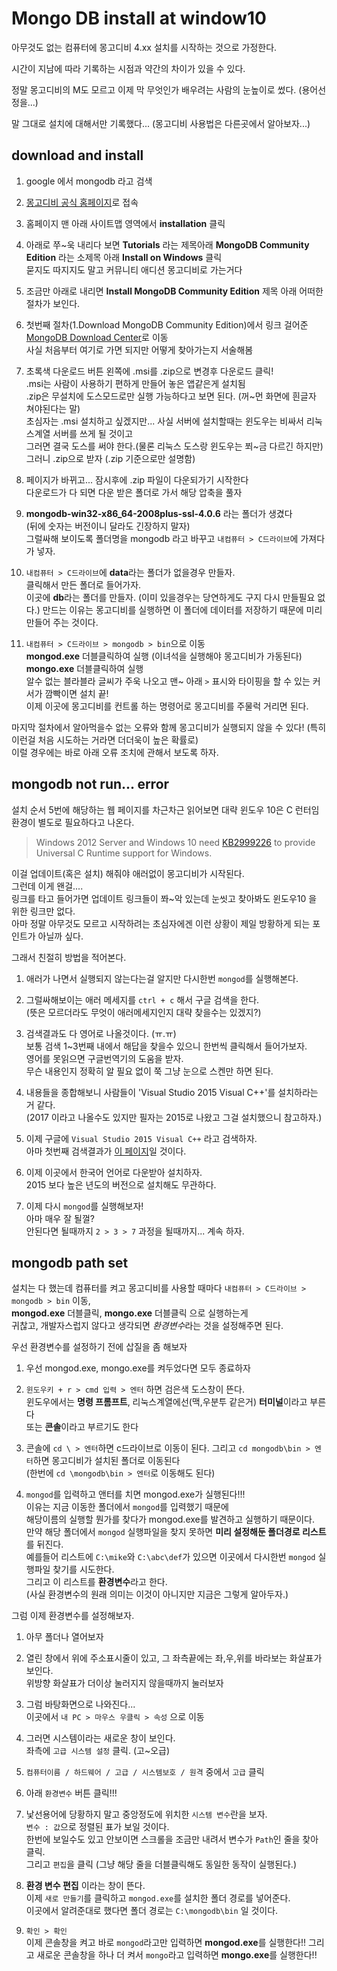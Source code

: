 # Mongo DB install at window10

아무것도 없는 컴퓨터에 몽고디비 4.xx 설치를 시작하는 것으로 가정한다.

시간이 지남에 따라 기록하는 시점과 약간의 차이가 있을 수 있다.

정말 몽고디비의 M도 모르고 이제 막 무엇인가 배우려는 사람의 눈높이로 썼다. (용어선정을...)

말 그대로 설치에 대해서만 기록했다... (몽고디비 사용법은 다른곳에서 알아보자...)

## download and install

1. google 에서 mongodb 라고 검색

1. [몽고디비 공식 홈페이지][몽고디비공식홈페이지]로 접속

1. 홈페이지 맨 아래 사이트맵 영역에서 **installation** 클릭

1. 아래로 쭈~욱 내리다 보면 **Tutorials** 라는 제목아래 **MongoDB Community Edition** 라는 소제목 아래
**Install on Windows** 클릭  
묻지도 따지지도 말고 커뮤니티 애디션 몽고디비로 가는거다

1. 조금만 아래로 내리면 **Install MongoDB Community Edition** 제목 아래 어떠한 절차가 보인다.

1. 첫번째 절차(1.Download MongoDB Community Edition)에서 링크 걸어준 [MongoDB Download Center][몽고디비다운로드센터]로 이동  
사실 처음부터 여기로 가면 되지만 어떻게 찾아가는지 서술해봄

1. 초록색 다운로드 버튼 왼쪽에 .msi를 .zip으로 변경후 다운로드 클릭!  
.msi는 사람이 사용하기 편하게 만들어 놓은 앱같은게 설치됨  
.zip은 무설치에 도스모드로만 실행 가능하다고 보면 된다. (꺼~먼 화면에 흰글자 쳐야된다는 말)  
초심자는 .msi 설치하고 싶겠지만... 사실 서버에 설치할때는 윈도우는 비싸서 리눅스계열 서버를 쓰게 될 것이고  
그러면 결국 도스를 써야 한다.(물론 리눅스 도스랑 윈도우는 쬐~금 다르긴 하지만)  
그러니 .zip으로 받자 (.zip 기준으로만 설명함)

1. 페이지가 바뀌고... 잠시후에 .zip 파일이 다운되가기 시작한다  
다운로드가 다 되면 다운 받은 폴더로 가서 해당 압축을 풀자

1. **mongodb-win32-x86_64-2008plus-ssl-4.0.6** 라는 폴더가 생겼다  
(뒤에 숫자는 버전이니 달라도 긴장하지 말자)  
그럴싸해 보이도록 폴더명을 mongodb 라고 바꾸고 `내컴퓨터 > C드라이브`에 가져다가 넣자.

1. `내컴퓨터 > C드라이브`에 **data**라는 폴더가 없을경우 만들자.  
클릭해서 만든 폴더로 들어가자.  
이곳에 **db**라는 폴더를 만들자. (이미 있을경우는 당연하게도 구지 다시 만들필요 없다.)
만드는 이유는 몽고디비를 실행하면 이 폴더에 데이터를 저장하기 때문에 미리 만들어 주는 것이다.

1. `내컴퓨터 > C드라이브 > mongodb > bin`으로 이동  
**mongod.exe** 더블클릭하여 실행 (이녀석을 실행해야 몽고디비가 가동된다)  
**mongo.exe** 더블클릭하여 실행  
알수 없는 블라블라 글씨가 주욱 나오고 맨~ 아래 `>` 표시와 타이핑을 할 수 있는 커서가 깜빡이면 설치 끝!  
이제 이곳에 몽고디비를 컨트롤 하는 명령어로 몽고디비를 주물럭 거리면 된다.

마지막 절차에서 알아먹을수 없는 오류와 함께 몽고디비가 실행되지 않을 수 있다!
(특히 이런걸 처음 시도하는 거라면 더더욱이 높은 확률로)  
이럴 경우에는 바로 아래 오류 조치에 관해서 보도록 하자.

## mongodb not run... error

설치 순서 5번에 해당하는 웹 페이지를 차근차근 읽어보면 대략 윈도우 10은 C 런터임 환경이 별도로 필요하다고 나온다.

> Windows 2012 Server and Windows 10 need [KB2999226][c런타임업데이트링크] to provide Universal C Runtime support for Windows.

이걸 업데이트(혹은 설치) 해줘야 애러없이 몽고디비가 시작된다.  
그런데 이게 왠걸....  
링크를 타고 들어가면 업데이트 링크들이 쫘~악 있는데 눈씻고 찾아봐도 윈도우10 을 위한 링크만 없다.  
아마 정말 아무것도 모르고 시작하려는 초심자에겐 이런 상황이 제일 방황하게 되는 포인트가 아닐까 싶다.

그래서 친절히 방법을 적어본다.

1. 애러가 나면서 실행되지 않는다는걸 알지만 다시한번 `mongod`를 실행해본다.

1. 그럴싸해보이는 애러 메세지를 `ctrl + c` 해서 구글 검색을 한다.  
(뜻은 모르더라도 무엇이 애러메세지인지 대략 찾을수는 있겠지?)

1. 검색결과도 다 영어로 나올것이다. (ㅠ.ㅠ)  
보통 검색 1~3번째 내에서 해답을 찾을수 있으니 한번씩 클릭해서 들어가보자.  
영어를 못읽으면 구글번역기의 도움을 받자.  
무슨 내용인지 정확히 알 필요 없이 쭉 그냥 눈으로 스켄만 하면 된다.

1. 내용들을 종합해보니 사람들이 'Visual Studio 2015 Visual C++'를 설치하라는 거 같다.  
(2017 이라고 나올수도 있지만 필자는 2015로 나왔고 그걸 설치했으니 참고하자.)

1. 이제 구글에 `Visual Studio 2015 Visual C++` 라고 검색하자.  
아마 첫번째 검색결과가 [이 페이지][2015비쥬얼c다운로드링크]일 것이다.

1. 이제 이곳에서 한국어 언어로 다운받아 설치하자.  
2015 보다 높은 년도의 버전으로 설치해도 무관하다.

1. 이제 다시 `mongod`를 실행해보자!  
아마 매우 잘 될껄?  
안된다면 될때까지 `2 > 3 > 7` 과정을 될때까지... 계속 하자.

## mongodb path set

설치는 다 했는데 컴퓨터를 켜고 몽고디비를 사용할 때마다 `내컴퓨터 > C드라이브 > mongodb > bin` 이동,  
**mongod.exe** 더블클릭, **mongo.exe** 더블클릭 으로 실행하는게  
귀찮고, 개발자스럽지 않다고 생각되면 *환경변수*라는 것을 설정해주면 된다.

우선 환경변수를 설정하기 전에 삽질을 좀 해보자

1. 우선 mongod.exe, mongo.exe를 켜두었다면 모두 종료하자

1. `윈도우키 + r > cmd 입력 > 엔터` 하면 검은색 도스창이 뜬다.  
윈도우에서는 **명령 프롬프트**, 리눅스계열에선(맥,우분투 같은거) **터미널**이라고 부른다  
또는 **콘솔**이라고 부르기도 한다

1. 콘솔에 `cd \ > 엔터`하면 c드라이브로 이동이 된다.
그리고 `cd mongodb\bin > 엔터`하면 몽고디비가 설치된 폴더로 이동된다  
(한번에 `cd \mongodb\bin > 엔터`로 이동해도 된다)

1. `mongod`를 입력하고 앤터를 치면 mongod.exe가 실행된다!!!  
이유는 지금 이동한 폴더에서 `mongod`를 입력했기 때문에  
해당이름의 실행할 뭔가를 찾다가 mongod.exe를 발견하고 실행하기 때문이다.  
만약 해당 폴더에서 `mongod` 실행파일을 찾지 못하면 **미리 설정해둔 폴더경로 리스트**를 뒤진다.  
예를들어 리스트에 `C:\mike`와 `C:\abc\def`가 있으면 이곳에서 다시한번 `mongod` 실행파일 찾기를 시도한다.  
그리고 이 리스트를 **환경변수**라고 한다.  
(사실 환경변수의 원래 의미는 이것이 아니지만 지금은 그렇게 알아두자.)

그럼 이제 환경변수를 설정해보자.

1. 아무 폴더나 열어보자

1. 열린 창에서 위에 주소표시줄이 있고, 그 좌측끝에는 좌,우,위를 바라보는 화살표가 보인다.  
위방향 화살표가 더이상 눌러지지 않을때까지 눌러보자

1. 그럼 바탕화면으로 나와진다...  
이곳에서 `내 PC > 마우스 우클릭 > 속성` 으로 이동

1. 그러면 시스템이라는 새로운 창이 보인다.  
좌측에 `고급 시스템 설정` 클릭. (고~오급)

1. `컴퓨터이름 / 하드웨어 / 고급 / 시스템보호 / 원격` 중에서 `고급` 클릭

1. 아래 `환경변수` 버튼 클릭!!!

1. 낯선용어에 당황하지 말고 중앙정도에 위치한 `시스템 변수`란을 보자.  
`변수 : 값`으로 정렬된 표가 보일 것이다.  
한번에 보일수도 있고 안보이면 스크롤을 조금만 내려서 변수가 `Path`인 줄을 찾아 클릭.  
그리고 `편집`을 클릭 (그냥 해당 줄을 더블클릭해도 동일한 동작이 실행된다.)

1. **환경 변수 편집** 이라는 창이 뜬다.  
이제 `새로 만들기`를 클릭하고 `mongod.exe`를 설치한 폴더 경로를 넣어준다.  
이곳에서 알려준대로 했다면 폴더 경로는 `C:\mongodb\bin` 일 것이다.

1. `확인 > 확인`  
이제 콘솔창을 켜고 바로 `mongod`라고만 입력하면 **mongod.exe**를 실행한다!!
그리고 새로운 콘솔창을 하나 더 켜서 `mongo`라고 입력하면 **mongo.exe**를 실행한다!!

[몽고디비공식홈페이지]:https://www.mongodb.com
[몽고디비다운로드센터]:https://www.mongodb.com/download-center/community?jmp=docs
[c런타임업데이트링크]:https://support.microsoft.com/en-us/help/2999226/update-for-universal-c-runtime-in-windows
[2015비쥬얼c다운로드링크]:https://www.microsoft.com/ko-kr/download/details.aspx?id=48145